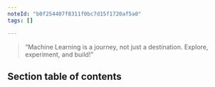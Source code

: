```yaml
---
noteId: "b0f254407f8311f0bc7d15f1720af5a0"
tags: []

---
```



> “Machine Learning is a journey, not just a destination. Explore, experiment, and build!”  

## Section table of contents


